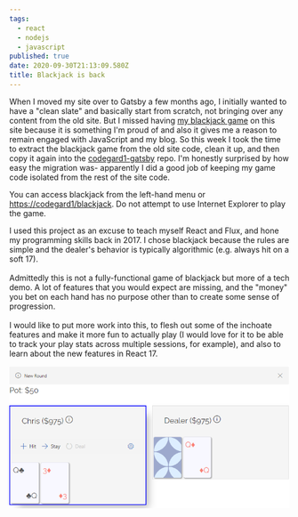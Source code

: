 ```yaml
---
tags:
  - react
  - nodejs
  - javascript
published: true
date: 2020-09-30T21:13:09.580Z
title: Blackjack is back
---
```


When I moved my site over to Gatsby a few months ago, I initially wanted to have a "clean slate" and basically start from scratch, not bringing over any content from the old site. But I missed having [my blackjack game](https://github.com/codegard1/blackjack) on this site because it is something I'm proud of and also it gives me a reason to remain engaged with JavaScript and my blog. So this week I took the time to extract the blackjack game from the old site code, clean it up, and then copy it again into the [codegard1-gatsby](https://github.com/codegard1/codegard1-gatsby) repo. I'm honestly surprised by how easy the migration was- apparently I did a good job of keeping my game code isolated from the rest of the site code.

You can access blackjack from the left-hand menu or <https://codegard1/blackjack>. Do not attempt to use Internet Explorer to play the game.

I used this project as an excuse to teach myself React and Flux, and hone my programming skills back in 2017. I chose blackjack because the rules are simple and the dealer's behavior is typically algorithmic (e.g. always hit on a soft 17).\
\
Admittedly this is not a fully-functional game of blackjack but more of a tech demo. A lot of features that you would expect are missing, and the "money" you bet on each hand has no purpose other than to create some sense of progression. \
\
I would like to put more work into this, to flesh out some of the inchoate features and make it more fun to actually play (I would love for it to be able to track your play stats across multiple sessions, for example), and also to learn about the new features in React 17.

![Screenshot of blackjack game](./screenshot-2020-09-30-171413.png "Chris's Blackjack")
